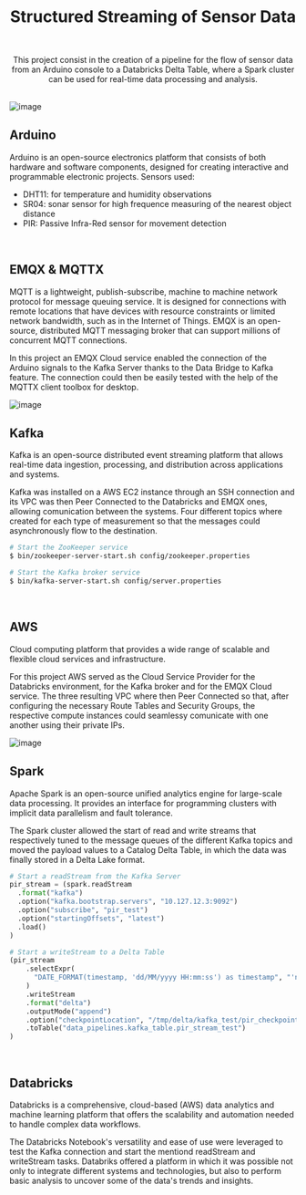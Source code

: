 <h1 align="center">Structured Streaming of Sensor Data</h1>
</br>
<p align="center">This project consist in the creation of a pipeline for the flow of sensor data from an Arduino console to a Databricks Delta Table, where a Spark cluster can be used for real-time data processing and analysis.</p>

</br>

<img width="auto" alt="image" src="https://github.com/Frussen/structured_streaming_sensor_data/blob/main/files/Structured%20Streaming%20Ironhack%20Project.png">
</br>


## Arduino
Arduino is an open-source electronics platform that consists of both hardware and software components, designed for creating interactive and programmable electronic projects. Sensors used:
- DHT11: for temperature and humidity observations
- SR04: sonar sensor for high frequence measuring of the nearest object distance
- PIR: Passive Infra-Red sensor for movement detection
</br>


## EMQX & MQTTX
MQTT is a lightweight, publish-subscribe, machine to machine network protocol for message queuing service. It is designed for connections with remote locations that have devices with resource constraints or limited network bandwidth, such as in the Internet of Things.
EMQX is an open-source, distributed MQTT messaging broker that can support millions of concurrent MQTT connections.

In this project an EMQX Cloud service enabled the connection of the Arduino signals to the Kafka Server thanks to the Data Bridge to Kafka feature.
The connection could then be easily tested with the help of the MQTTX client toolbox for desktop.

<img width="auto" alt="image" src="https://github.com/Frussen/structured_streaming_sensor_data/blob/main/files/emqx_data_bridge.png">
</br>


## Kafka
Kafka is an open-source distributed event streaming platform that allows real-time data ingestion, processing, and distribution across applications and systems.

Kafka was installed on a AWS EC2 instance through an SSH connection and its VPC was then Peer Connected to the Databricks and EMQX ones, allowing comunication between the systems.
Four different topics where created for each type of measurement so that the messages could asynchronously flow to the destination.

```sh
# Start the ZooKeeper service
$ bin/zookeeper-server-start.sh config/zookeeper.properties

# Start the Kafka broker service
$ bin/kafka-server-start.sh config/server.properties
```
</br>

## AWS
Cloud computing platform that provides a wide range of scalable and flexible cloud services and infrastructure.

For this project AWS served as the Cloud Service Provider for the Databricks environment, for the Kafka broker and for the EMQX Cloud service. The three resulting VPC where then Peer Connected so that, after configuring the necessary Route Tables and Security Groups, the respective compute instances could seamlessy comunicate with one another using their private IPs.

<img width="auto" alt="image" src="https://github.com/Frussen/structured_streaming_sensor_data/blob/main/files/aws_inbound_rules.png">
</br>


## Spark
Apache Spark is an open-source unified analytics engine for large-scale data processing. It provides an interface for programming clusters with implicit data parallelism and fault tolerance.

The Spark cluster allowed the start of read and write streams that respectively tuned to the message queues of the different Kafka topics and moved the payload values to a Catalog Delta Table, in which the data was finally stored in a Delta Lake format.

```python
# Start a readStream from the Kafka Server
pir_stream = (spark.readStream
  .format("kafka")
  .option("kafka.bootstrap.servers", "10.127.12.3:9092")
  .option("subscribe", "pir_test")
  .option("startingOffsets", "latest")
  .load()
)

# Start a writeStream to a Delta Table
(pir_stream
    .selectExpr(
      "DATE_FORMAT(timestamp, 'dd/MM/yyyy HH:mm:ss') as timestamp", "'new detection' as movement"
    )
    .writeStream
    .format("delta")
    .outputMode("append")
    .option("checkpointLocation", "/tmp/delta/kafka_test/pir_checkpoint/")
    .toTable("data_pipelines.kafka_table.pir_stream_test")
)
```
</br>


## Databricks
Databricks is a comprehensive, cloud-based (AWS) data analytics and machine learning platform that offers the scalability and automation needed to handle complex data workflows.

The Databricks Notebook's versatility and ease of use were leveraged to test the Kafka connection and start the mentiond readStream and writeStream tasks. Databriks offered a platform in which it was possible not only to integrate different systems and technologies, but also to perform basic analysis to uncover some of the data's trends and insights.

